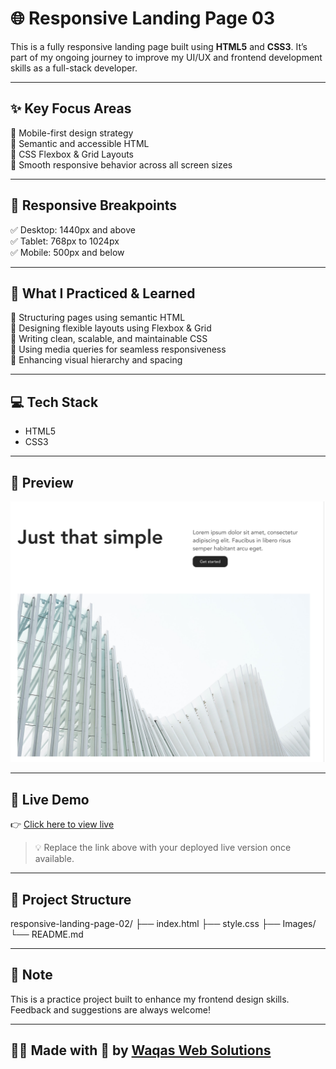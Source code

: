 # 🌐 Responsive Landing Page 03

This is a fully responsive landing page built using **HTML5** and **CSS3**. It’s part of my ongoing journey to improve my UI/UX and frontend development skills as a full-stack developer.

---

## ✨ Key Focus Areas

🧠 Mobile-first design strategy  
🧠 Semantic and accessible HTML  
🧠 CSS Flexbox & Grid Layouts  
🧠 Smooth responsive behavior across all screen sizes  

---

## 📱 Responsive Breakpoints

✅ Desktop: 1440px and above  
✅ Tablet: 768px to 1024px  
✅ Mobile: 500px and below  

---

## 🧠 What I Practiced & Learned

🎯 Structuring pages using semantic HTML  
🎯 Designing flexible layouts using Flexbox & Grid  
🎯 Writing clean, scalable, and maintainable CSS  
🎯 Using media queries for seamless responsiveness  
🎯 Enhancing visual hierarchy and spacing  

---

## 💻 Tech Stack

- HTML5  
- CSS3  

---

## 📸 Preview

![Landing Page Screenshot](./designtocode.png)

---

## 🔗 Live Demo

👉 [Click here to view live](https://waqaswebsolutions.github.io/responsive-landing-page-03/)

> 💡 Replace the link above with your deployed live version once available.

---

## 📂 Project Structure

responsive-landing-page-02/
├── index.html
├── style.css
├── Images/
└── README.md



---

## 📌 Note

This is a practice project built to enhance my frontend design skills. Feedback and suggestions are always welcome!

---

## 🧑‍💻 Made with 💙 by [Waqas Web Solutions](https://github.com/waqaswebsolutions)
